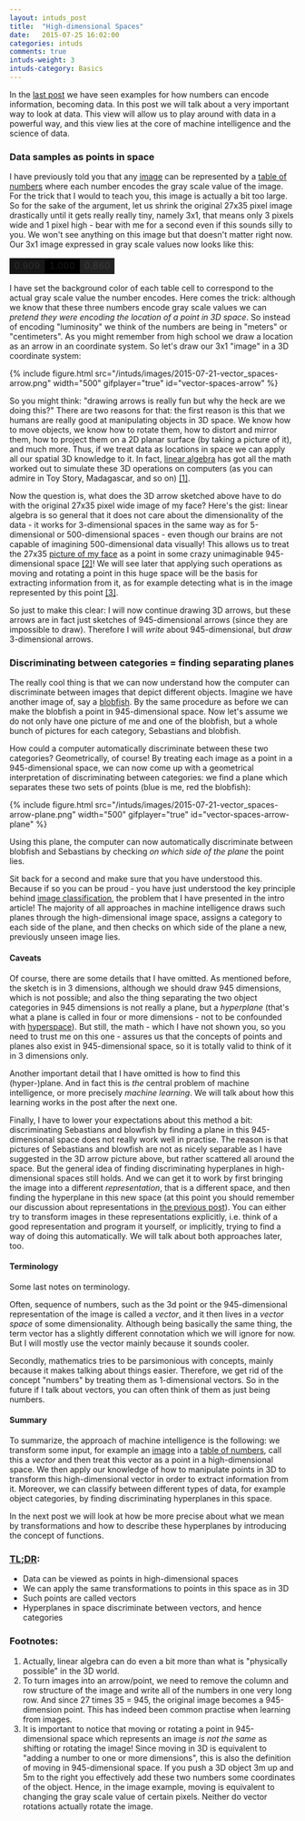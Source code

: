```yaml
---
layout: intuds_post
title:  "High-dimensional Spaces"
date:   2015-07-25 16:02:00
categories: intuds
comments: true
intuds-weight: 3
intuds-category: Basics
---
```


In the [last post](/intuds/2015/07/19/data-numbers-representations.html) we have seen examples for how numbers can encode information, becoming data. In this post we will talk about a very important way to look at data. This view will allow us to play around with data in a powerful way, and this view lies at the core of machine intelligence and the science of data.

### Data samples as points in space

I have previously told you that any [image](/intuds/images/2015-07-19-data-numbers-representations_picture.png) can be represented by a [table of numbers](/intuds/images/2015-07-19-data-numbers-representations_numbers.png) where each number encodes the gray scale value of the image. For the trick that I would to teach you, this image is actually a bit too large. So for the sake of the argument, let us shrink the original 27x35 pixel image drastically until it gets really really tiny, namely 3x1, that means only 3 pixels wide and 1 pixel high - bear with me for a second even if this sounds silly to you. We won't see anything on this image but that doesn't matter right now. Our 3x1 image expressed in gray scale values now looks like this:

<table class="data-table">
<tr>
<td style="background-color: #000; opacity: 0.909; width: 30px">0.909</td>
<td style="background-color: #000; opacity: 1.0; width: 30px">1.000</td>
<td style="background-color: #000; opacity: 0.860; width: 30px">0.860</td>
</tr>
</table>

I have set the background color of each table cell to correspond to the actual gray scale value the number encodes. Here comes the trick: although we know that these three numbers encode gray scale values we can *pretend they were encoding the location of a point in 3D space*. So instead of encoding "luminosity" we think of the numbers are being in "meters" or "centimeters". As you might remember from high school we draw a location as an arrow in an coordinate system. So let's draw our 3x1 "image" in a 3D coordinate system:

{% include figure.html src="/intuds/images/2015-07-21-vector_spaces-arrow.png" width="500" gifplayer="true" id="vector-spaces-arrow" %}

So you might think: "drawing arrows is really fun but why the heck are we doing this?" There are two reasons for that: the first reason is this that we humans are really good at manipulating objects in 3D space. We know how to move objects, we know how to rotate them, how to distort and mirror them, how to project them on a 2D planar surface (by taking a picture of it), and much more. Thus, if we treat data as locations in space we can apply all our spatial 3D knowledge to it. 
In fact, [linear algebra](https://en.wikipedia.org/wiki/Linear_algebra) has got all the math worked out to simulate these 3D operations on computers (as you can admire in Toy Story, Madagascar, and so on) [[1]](#[1]). 

Now the question is, what does the 3D arrow sketched above have to do with the original 27x35 pixel wide image of my face? Here's the gist: linear algebra is so general that it does not care about the dimensionality of the data - it works for 3-dimensional spaces in the same way as for 5-dimensional or 500-dimensional spaces - even though our brains are not capable of imagining 500-dimensional data visually! This allows us to treat the 27x35 [picture of my face](/intuds/images/2015-07-19-data-numbers-representations_picture.png) as a point in some crazy unimaginable 945-dimensional space [[2]](#[2])! We will see later that applying such operations as moving and rotating a point in this huge space will be the basis for extracting information from it, as for example detecting what is in the image represented by this point [[3]](#[3]).

So just to make this clear: I will now continue drawing 3D arrows, but these arrows are in fact just sketches of 945-dimensional arrows (since they are impossible to draw). Therefore I will *write* about 945-dimensional, but *draw* 3-dimensional arrows.

### Discriminating between categories = finding separating planes

The really cool thing is that we can now understand how the computer can discriminate between images that depict different objects. Imagine we have another image of, say a [blobfish](http://conservationmagazine.org/wordpress/wp-content/uploads/2013/11/blobfish.jpg). By the same procedure as before we can make the blobfish a point in 945-dimensional space. Now let's assume we do not only have one picture of me and one of the blobfish, but a whole bunch of pictures for each category, Sebastians and blobfish. 

How could a computer automatically discriminate between these two categories? Geometrically, of course! By treating each image as a point in a 945-dimensional space, we can now come up with a geometrical interpretation of discriminating between categories: we find a plane which separates these two sets of points (blue is me, red the blobfish):

{% include figure.html src="/intuds/images/2015-07-21-vector_spaces-arrow-plane.png" width="500" gifplayer="true" id="vector-spaces-arrow-plane" %}

Using this plane, the computer can now automatically discriminate between blobfish and Sebastians by checking *on which side of the plane* the point lies.

Sit back for a second and make sure that you have understood this. Because if so you can be proud - you have just understood the key principle behind [image classification](/intuds/2015/07/28/datascience-showoff.html), the problem that I have presented in the intro article! The majority of all approaches in machine intelligence draws such planes through the high-dimensional image space, assigns a category to each side of the plane, and then checks on which side of the plane a new, previously unseen image lies. 

#### Caveats

Of course, there are some details that I have omitted. 
As mentioned before, the sketch is in 3 dimensions, although we should draw 945 dimensions, which is not possible; and also the thing separating the two object categories in 945 dimensions is not really a plane, but a *hyperplane* (that's what a plane is called in four or more dimensions - not to be confounded with [hyperspace](http://starwars.wikia.com/wiki/Hyperspace)). 
But still, the math - which I have not shown you, so you need to trust me on this one -  assures us that the concepts of points and planes also exist in 945-dimensional space, so it is totally valid to think of it in 3 dimensions only.

Another important detail that I have omitted is how to find this (hyper-)plane. And in fact this is *the* central problem of machine intelligence, or more precisely *machine learning*. We will talk about how this learning works in the post after the next one.

Finally, I have to lower your expectations about this method a bit: discriminating Sebastians and blowfish by finding a plane in this 945-dimensional space does not really work well in practise. The reason is that pictures of Sebastians and blowfish are not as nicely separable as I have suggested in the 3D arrow picture above, but rather scattered all around the space. But the general idea of finding discriminating hyperplanes in high-dimensional spaces still holds. And we can get it to work by first bringing the image into a different *representation*, that is a different space, and then finding the hyperplane in this new space (at this point you should remember our discussion about representations in [the previous post](/intuds/2015/07/19/data-numbers-representations.html)). You can either try to transform images in these representations explicitly, i.e. think of a good representation and program it yourself, or implicitly, trying to find a way of doing this automatically. We will talk about both approaches later, too.

#### Terminology

Some last notes on terminology.

Often, sequence of numbers, such as the 3d point or the 945-dimensional representation of the image is called a *vector*, and it then lives in a  *vector space* of some dimensionality. Although being basically the same thing, the term vector has a slightly different connotation which we will ignore for now. But I will mostly use the vector mainly  because it sounds cooler.

Secondly, mathematics tries to be parsimonious with concepts, mainly because it makes talking about things easier. Therefore, we get rid of the concept "numbers" by treating them as 1-dimensional vectors. So in the future if I talk about vectors, you can often think of them as just being numbers. 

#### Summary

To summarize, the approach of machine intelligence is the following: we transform some input, for example an [image](/intuds/images/2015-07-19-data-numbers-representations_picture.png) into a [table of numbers](/intuds/images/2015-07-19-data-numbers-representations_numbers.png), call this a *vector* and then treat this vector as a point in a high-dimensional space. We then apply our knowledge of how to manipulate points in 3D to transform this high-dimensional vector in order to extract information from it. Moreover, we can classify between different types of data, for example object categories, by finding discriminating hyperplanes in this space.

In the next post we will look at how be more precise about what we mean by transformations and how to describe these hyperplanes by introducing the concept of functions.

### [TL;DR](http://de.urbandictionary.com/define.php?term=tl%3Bdr):
- Data can be viewed as points in high-dimensional spaces
- We can apply the same transformations to points in this space as in 3D
- Such points are called vectors
- Hyperplanes in space discriminate between vectors, and hence categories

### <a name="further"></a>Footnotes:
1. <a name="[1]"></a>Actually, linear algebra can do even a bit more than what is "physically possible" in the 3D world. 
2. <a name="[2]"></a>To turn images into an arrow/point, we need to remove the column and row structure of the image and write all of the numbers in one very long row. And since 27 times 35 = 945, the original image becomes a 945-dimension point. This has indeed been common practise when learning from images.
3. <a name="[3]"></a>It is important to notice that moving or rotating a point in 945-dimensional space which represents an image *is not the same* as shifting or rotating the image! Since moving in 3D is equivalent to "adding a number to one or more dimensions", this is also the definition of moving in 945-dimensional space. If you push a 3D object 3m up and 5m to the right you effectively add these two numbers some coordinates of the object. Hence, in the image example, moving is equivalent to changing the gray scale value of certain pixels. Neither do vector rotations actually rotate the image. 
<!--  Rotations look even weirder: -->
<!-- TODO rotated image -->
